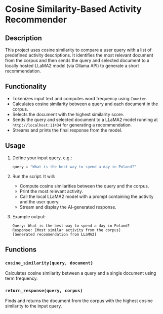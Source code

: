 # Cosine Similarity-Based Activity Recommender

## Description

This project uses cosine similarity to compare a user query with a list of predefined activity descriptions. It identifies the most relevant document from the corpus and then sends the query and selected document to a locally hosted LLaMA2 model (via Ollama API) to generate a short recommendation.

## Functionality

- Tokenizes input text and computes word frequency using `Counter`.
- Calculates cosine similarity between a query and each document in the corpus.
- Selects the document with the highest similarity score.
- Sends the query and selected document to a LLaMA2 model running at `http://localhost:11434` for generating a recommendation.
- Streams and prints the final response from the model.

## Usage

1. Define your input query, e.g.:
   ```python
   query = "What is the best way to spend a day in Poland?"
   ```

2. Run the script. It will:
   - Compute cosine similarities between the query and the corpus.
   - Print the most relevant activity.
   - Call the local LLaMA2 model with a prompt containing the activity and the user query.
   - Stream and display the AI-generated response.

3. Example output:
   ```
   Query: What is the best way to spend a day in Poland?
   Response: [Most similar activity from the corpus]
   [Generated recommendation from LLaMA2]
   ```

## Functions

### `cosine_similarity(query, document)`

Calculates cosine similarity between a query and a single document using term frequency.

### `return_response(query, corpus)`

Finds and returns the document from the corpus with the highest cosine similarity to the input query.